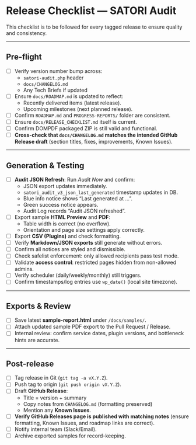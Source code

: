 # Release Checklist — SATORI Audit

This checklist is to be followed for every tagged release to ensure quality and consistency.

---

## Pre-flight

- [ ] Verify version number bump across:
  - `satori-audit.php` header
  - `docs/CHANGELOG.md`
  - Any Tech Briefs if updated
- [ ] Ensure `docs/ROADMAP.md` is updated to reflect:
  - Recently delivered items (latest release).
  - Upcoming milestones (next planned release).
- [ ] Confirm `ROADMAP.md` and `PROGRESS-REPORTS/` folder are consistent.
- [ ] Ensure `docs/RELEASE_CHECKLIST.md` itself is current.
- [ ] Confirm DOMPDF packaged ZIP is still valid and functional.
- [ ] **Cross-check that `docs/CHANGELOG.md` matches the intended GitHub Release draft**
      (section titles, fixes, improvements, Known Issues).

---

## Generation & Testing

- [ ] **Audit JSON Refresh**: Run _Audit Now_ and confirm:
  - JSON export updates immediately.
  - `satori_audit_v3_json_last_generated` timestamp updates in DB.
  - Blue info notice shows “Last generated at …”.
  - Green success notice appears.
  - Audit Log records “Audit JSON refreshed”.
- [ ] Export sample **HTML Preview** and **PDF**:
  - Table width is correct (no overflow).
  - Orientation and page size settings apply correctly.
- [ ] Export **CSV (Plugins)** and check formatting.
- [ ] Verify **Markdown/JSON exports** still generate without errors.
- [ ] Confirm all notices are styled and dismissible.
- [ ] Check safelist enforcement: only allowed recipients pass test mode.
- [ ] Validate **access control**: restricted pages hidden from non-allowed admins.
- [ ] Verify scheduler (daily/weekly/monthly) still triggers.
- [ ] Confirm timestamps/log entries use `wp_date()` (local site timezone).

---

## Exports & Review

- [ ] Save latest **sample-report.html** under `/docs/samples/`.
- [ ] Attach updated sample PDF export to the Pull Request / Release.
- [ ] Internal review: confirm service dates, plugin versions, and bottleneck hints are accurate.

---

## Post-release

- [ ] Tag release in Git (`git tag -a vX.Y.Z`).
- [ ] Push tag to origin (`git push origin vX.Y.Z`).
- [ ] Draft **GitHub Release**:
  - Title = version + summary
  - Copy notes from `CHANGELOG.md` (formatting preserved)
  - Mention any **Known Issues**.
- [ ] **Verify GitHub Releases page is published with matching notes**
      (ensure formatting, Known Issues, and roadmap links are correct).
- [ ] Notify internal team (Slack/Email).
- [ ] Archive exported samples for record-keeping.
